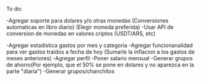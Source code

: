 To do:

-Agregar soporte para dolares y/o otras monedas
    (Conversiones automaticas en libro diario)
    (Elegir moneda preferida)
    -Usar API de conversion de monedas en valores criptos (USDT/ARS, etc)

-Agregar estadistica gastos por mes y categoria
-Agregar funcionanalidad para ver gastos traidos a fecha de hoy (Sumarle la inflacion a los gastos de meses anteriores)
-Agregar perfil
    -Poner salario mensual
    -Generar grupos de ahorro(Por ejemplo, que el 50% se pone en dolares y no aparezca en la parte "diaria")
-Generar grupos/chanchitos